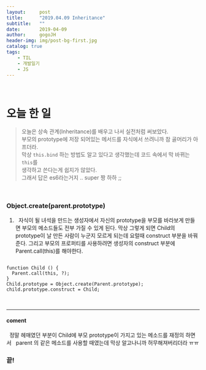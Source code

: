 ```yaml
---
layout:     post
title:      "2019.04.09 Inheritance"
subtitle:   ""
date:       2019-04-09
author:     gogoJH
header-img: img/post-bg-first.jpg
catalog: true
tags:
    - TIL
    - 개발일기
    - JS
---
```



<br>
  
# 오늘 한 일

>  오늘은 상속 관계(Inheritance)를 배우고 나서 실전처럼 써보았다. <br>
>  부모의 prototype에 저장 되어있는 메서드를 자식에서 쓰려니까 참 골머리가 아프더라. <br>
>  막상 `this.bind` 하는 방법도 알고 있다고 생각했는데 코드 속에서 막 바뀌는 `this`를 <br>
>  생각하고 쓴다는게 쉽지가 않았다.<br>
>  그래서 답은 es6라는거지 .. super 짱 하하 ;;

<br>

### Object.create(parent.prototype)



1.  &nbsp; 자식이 될 녀석을 만드는 생성자에서 자신의 prototype을 부모를 바라보게 만들면 부모의 메소드들도
전부 가질 수 있게 된다. 
막상 그렇게 되면 Child의 prototype이 날 만든 사람이 누군지 모르게 되는데 요럴때 construct 부분을 바꿔준다.
그리고 부모의 프로퍼티를 사용하려면 생성자의 construct 부분에 Parent.call(this)를
해야한다.

```

function Child () {
  Parent.call(this, ?);
}
Child.prototype = Object.create(Parent.prototype);
child.prototype.construct = Child;

```

<br>

---



#### coment
&nbsp; 정말 헤매였던 부분이 Child에 부모 prototype이 가지고 있는 메소드를 재정의 하면서
&nbsp; parent 의 같은 메소드를 사용할 때였는데 막상 알고나니까 허무해져버리더라 ㅠㅠ
  

### 끝!